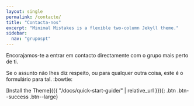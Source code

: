 ```yaml
---
layout: single
permalink: /contacto/
title: "Contacta-nos"
excerpt: "Minimal Mistakes is a flexible two-column Jekyll theme."
sidebar:
  nav: "grupospt"
---
```


Encorajamos-te a entrar em contacto directamente com o grupo mais perto de ti.

Se o assunto não lhes diz respeito, ou para qualquer outra coisa, este é o formulário para tal. :bowtie:


[Install the Theme]({{ "/docs/quick-start-guide/" | relative_url }}){: .btn .btn--success .btn--large}
